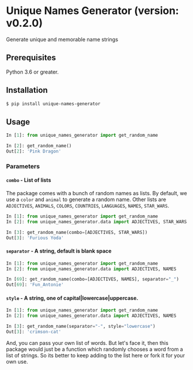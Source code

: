 # Unique Names Generator (version: v0.2.0)

Generate unique and memorable name strings


## Prerequisites

Python 3.6 or greater.

## Installation

```sh
$ pip install unique-names-generator
```

## Usage

```python
In [1]: from unique_names_generator import get_random_name

In [2]: get_random_name()
Out[2]: 'Pink Dragon'

```

### Parameters

#### `combo` - List of lists

The package comes with a bunch of random names as lists. By default, we use a `color` and `animal` to generate a random name.
Other lists are `ADJECTIVES`, `ANIMALS`, `COLORS`, `COUNTRIES`, `LANGUAGES`, `NAMES`, `STAR_WARS`.

```python
In [1]: from unique_names_generator import get_random_name
In [2]: from unique_names_generator.data import ADJECTIVES, STAR_WARS

In [3]: get_random_name(combo=[ADJECTIVES, STAR_WARS])
Out[3]: 'Furious Yoda'

```

#### `separator` - A string, default is blank space ` `


```python
In [1]: from unique_names_generator import get_random_name
In [2]: from unique_names_generator.data import ADJECTIVES, NAMES

In [69]: get_random_name(combo=[ADJECTIVES, NAMES], separator="_")
Out[69]: 'Fun_Antonie'
```

#### `style` - A string, one of capital|lowercase|uppercase.


```python
In [1]: from unique_names_generator import get_random_name
In [2]: from unique_names_generator.data import ADJECTIVES, NAMES

In [3]: get_random_name(separator="-", style="lowercase")
Out[3]: 'crimson-cat'

```

And, you can pass your own list of words. But let's face it, then this package would just be a function which randomly chooses a word from a list of strings. So its better to keep adding to the list here or fork it for your own use.
